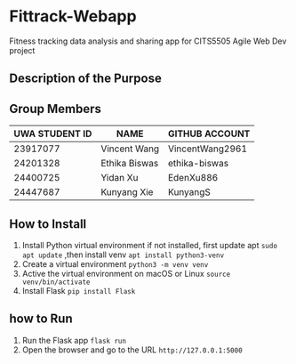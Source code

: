 # Fittrack-Webapp

Fitness tracking data analysis and sharing app for CITS5505 Agile Web Dev project

## Description of the Purpose

## Group Members

| UWA STUDENT ID | NAME         | GITHUB ACCOUNT  |
| -------------- | ------------ | --------------- |
| 23917077       | Vincent Wang | VincentWang2961 |
| 24201328       | Ethika Biswas| ethika-biswas   |
| 24400725       | Yidan Xu     | EdenXu886       |
| 24447687       | Kunyang Xie  | KunyangS        |

## How to Install

1. Install Python virtual environment if not installed, first update apt `sudo apt update` ,then install venv `apt install python3-venv`
2. Create a virtual environment `python3 -m venv venv`
3. Active the virtual environment on macOS or Linux  `source venv/bin/activate`
4. Install Flask `pip install Flask`

## how to Run

1. Run the Flask app `flask run`
2. Open the browser and go to the URL `http://127.0.0.1:5000`

